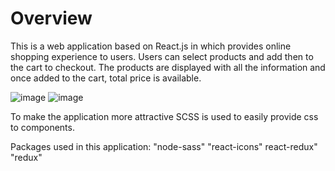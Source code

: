 # Overview
This is a web application based on React.js in which provides online shopping experience to users. Users can select products and add then to the cart to checkout. The products are displayed with all the information and once added to the cart, total price is available.

![image](https://user-images.githubusercontent.com/51164334/119723263-e2840800-be8a-11eb-9dfc-4cc9c6117eb8.png)
![image](https://user-images.githubusercontent.com/51164334/119723293-eadc4300-be8a-11eb-94c9-6f77a8b33a91.png)

To make the application more attractive SCSS is used to easily provide css to components.

Packages used in this application:
"node-sass"
"react-icons"
react-redux"
"redux"
